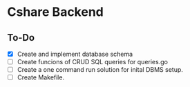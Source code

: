 # Cshare Backend

## To-Do

- [x] Create and implement database schema
- [ ] Create funcions of CRUD SQL queries for queries.go
- [ ] Create a one command run solution for inital DBMS setup.
- [ ] Create Makefile.
